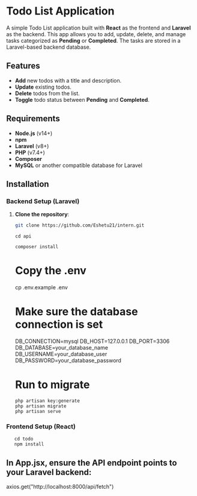 # Todo List Application

A simple Todo List application built with **React** as the frontend and **Laravel** as the backend. This app allows you to add, update, delete, and manage tasks categorized as **Pending** or **Completed**. The tasks are stored in a Laravel-based backend database.

## Features
- **Add** new todos with a title and description.
- **Update** existing todos.
- **Delete** todos from the list.
- **Toggle** todo status between **Pending** and **Completed**.

## Requirements
- **Node.js** (v14+)
- **npm**
- **Laravel** (v8+)
- **PHP** (v7.4+)
- **Composer**
- **MySQL** or another compatible database for Laravel

## Installation

### Backend Setup (Laravel)

1. **Clone the repository**:
   ```bash
   git clone https://github.com/Eshetu21/intern.git
   ```
   ```
   cd api
   ```
   ```
   composer install
   ```
   # Copy the .env
   cp .env.example .env
   # Make sure the database connection is set
   DB_CONNECTION=mysql
   DB_HOST=127.0.0.1
   DB_PORT=3306
   DB_DATABASE=your_database_name
   DB_USERNAME=your_database_user
   DB_PASSWORD=your_database_password
   # Run to migrate
   ```
   php artisan key:generate
   php artisan migrate
   php artisan serve
   ```

### Frontend Setup (React)
```
   cd todo
   npm install
```
## In App.jsx, ensure the API endpoint points to your Laravel backend:
   axios.get("http://localhost:8000/api/fetch")




